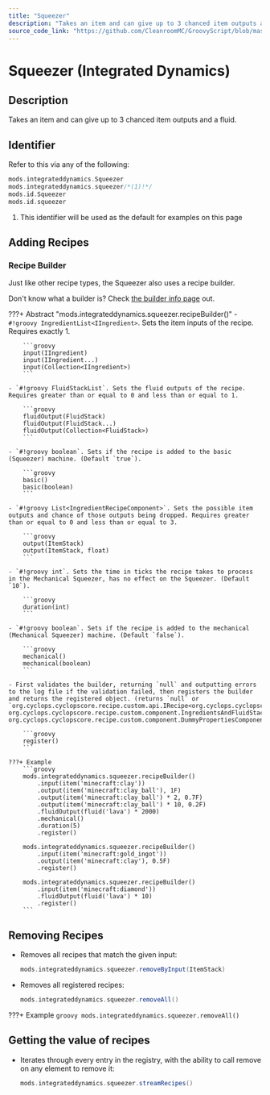 ```yaml
---
title: "Squeezer"
description: "Takes an item and can give up to 3 chanced item outputs and a fluid."
source_code_link: "https://github.com/CleanroomMC/GroovyScript/blob/master/src/main/java/com/cleanroommc/groovyscript/compat/mods/integrateddynamics/Squeezer.java"
---
```


# Squeezer (Integrated Dynamics)

## Description

Takes an item and can give up to 3 chanced item outputs and a fluid.

## Identifier

Refer to this via any of the following:

```groovy hl_lines="2"
mods.integrateddynamics.Squeezer
mods.integrateddynamics.squeezer/*(1)!*/
mods.id.Squeezer
mods.id.squeezer
```

1. This identifier will be used as the default for examples on this page

## Adding Recipes

### Recipe Builder

Just like other recipe types, the Squeezer also uses a recipe builder.

Don't know what a builder is? Check [the builder info page](../../../groovy/builder.md) out.

???+ Abstract "mods.integrateddynamics.squeezer.recipeBuilder()"
    - `#!groovy IngredientList<IIngredient>`. Sets the item inputs of the recipe. Requires exactly 1.

        ```groovy
        input(IIngredient)
        input(IIngredient...)
        input(Collection<IIngredient>)
        ```

    - `#!groovy FluidStackList`. Sets the fluid outputs of the recipe. Requires greater than or equal to 0 and less than or equal to 1.

        ```groovy
        fluidOutput(FluidStack)
        fluidOutput(FluidStack...)
        fluidOutput(Collection<FluidStack>)
        ```

    - `#!groovy boolean`. Sets if the recipe is added to the basic (Squeezer) machine. (Default `true`).

        ```groovy
        basic()
        basic(boolean)
        ```

    - `#!groovy List<IngredientRecipeComponent>`. Sets the possible item outputs and chance of those outputs being dropped. Requires greater than or equal to 0 and less than or equal to 3.

        ```groovy
        output(ItemStack)
        output(ItemStack, float)
        ```

    - `#!groovy int`. Sets the time in ticks the recipe takes to process in the Mechanical Squeezer, has no effect on the Squeezer. (Default `10`).

        ```groovy
        duration(int)
        ```

    - `#!groovy boolean`. Sets if the recipe is added to the mechanical (Mechanical Squeezer) machine. (Default `false`).

        ```groovy
        mechanical()
        mechanical(boolean)
        ```

    - First validates the builder, returning `null` and outputting errors to the log file if the validation failed, then registers the builder and returns the registered object. (returns `null` or `org.cyclops.cyclopscore.recipe.custom.api.IRecipe<org.cyclops.cyclopscore.recipe.custom.component.IngredientRecipeComponent, org.cyclops.cyclopscore.recipe.custom.component.IngredientsAndFluidStackRecipeComponent, org.cyclops.cyclopscore.recipe.custom.component.DummyPropertiesComponent>`).

        ```groovy
        register()
        ```

    ???+ Example
        ```groovy
        mods.integrateddynamics.squeezer.recipeBuilder()
            .input(item('minecraft:clay'))
            .output(item('minecraft:clay_ball'), 1F)
            .output(item('minecraft:clay_ball') * 2, 0.7F)
            .output(item('minecraft:clay_ball') * 10, 0.2F)
            .fluidOutput(fluid('lava') * 2000)
            .mechanical()
            .duration(5)
            .register()

        mods.integrateddynamics.squeezer.recipeBuilder()
            .input(item('minecraft:gold_ingot'))
            .output(item('minecraft:clay'), 0.5F)
            .register()

        mods.integrateddynamics.squeezer.recipeBuilder()
            .input(item('minecraft:diamond'))
            .fluidOutput(fluid('lava') * 10)
            .register()
        ```



## Removing Recipes

- Removes all recipes that match the given input:

    ```groovy
    mods.integrateddynamics.squeezer.removeByInput(ItemStack)
    ```

- Removes all registered recipes:

    ```groovy
    mods.integrateddynamics.squeezer.removeAll()
    ```

???+ Example
    ```groovy
    mods.integrateddynamics.squeezer.removeAll()
    ```

## Getting the value of recipes

- Iterates through every entry in the registry, with the ability to call remove on any element to remove it:

    ```groovy
    mods.integrateddynamics.squeezer.streamRecipes()
    ```
